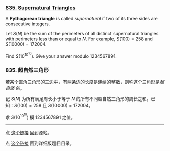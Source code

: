 ### [835. Supernatural Triangles](https://projecteuler.net/problem=835)

A **Pythagorean triangle** is called *supernatural* if two of its three sides are consecutive integers.

Let $S(N)$ be the sum of the perimeters of all distinct supernatural triangles with perimeters less than or equal to $N$.
For example, $S(100) = 258$ and $S(10000) = 172004$.

Find $S(10^{10^{10}})$. Give your answer modulo $1234567891$.

### 835. 超自然三角形

若某个直角三角形的三边中，有两条边的长度是连续的整数，则称这个三角形是*超自然·的*。

记 $S(N)$ 为所有满足周长小于等于 $N$ 的所有不同超自然三角形的周长之和。已知：$S(100) = 258$ 且 $S(10000) = 172004$。

求 $S(10^{10^{10}})$ 模 $1234567891$ 之值。

---

点 [这个链接](https://fsy-juruo.github.io/pe-chinese-translation/) 回到源站。

点 [这个链接](https://fsy-juruo.github.io/pe-chinese-translation/detailed_content_archives.html) 回到详细版题目目录。